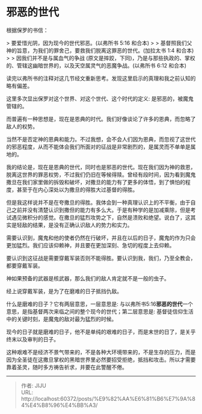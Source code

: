 # 邪恶的世代

根据保罗的书信：

&gt; 要爱惜光阴，因为现今的世代邪恶。(以弗所书 5:16 和合本)
&gt; 
&gt; 基督照我们父 神的旨意，为我们的罪舍己，要救我们脱离这罪恶的世代。(加拉太书 1:4 和合本)
&gt; 
&gt; 因我们并不是与属血气的争战 (原文是摔跤，下同)，乃是与那些执政的、掌权的、管辖这幽暗世界的，以及天空属灵气的恶魔争战。(以弗所书 6:12 和合本)

读完以弗所书的注释对这几节经文重新思考。发现这里启示的真理和我之前认知的略有偏差。

这里多次显出保罗对这个世界、对这个世代、这个时代的定义: 是邪恶的，被魔鬼管辖的。

而普遍有一种思想是，现在是恩典的时代。我们好像谈论了许多的恩典，而忽略了敌人的权势。

当然不是否定神的恩典和能力。不过我想，会不会人们因为恩典，而忽视了这世代的邪恶程度，从而不能体会我们所面对的征战是非常剧烈的，是属灵而不单单是属地的。

我的结论是，现在是恩典的世代，同时也是邪恶的世代。现在我们因为神的救恩，脱离这世界的罪恶权势，不过我们仍旧在等候得赎。曾经有段时间，因为看到魔鬼撒旦在我们家里做的拆毁和破坏，对撒旦的能力有了更多的体悟，到了惧怕的程度，甚至于在内心深处以为撒旦的得胜大过基督的得胜。

但是我这样说并不是在夸撒旦的得胜。我体会到一种真理认识上的不平衡，由于自己之前并没有清楚认识到撒但的能力有多么大。于是有种学的是加减乘除，但是考试遇见微积分的感觉。在撒旦的猛烈攻势之下，自然是溃败和绝望。说白了，这其实是轻敌的结果，是没有正确认识敌人的势力和实力。

需要认识到，魔鬼和他的使者仍然在行破坏，并且在以后的日子，魔鬼的作为只会更加猛烈。我们应该仰赖神，并且要在更加深刻、急切的程度上去仰赖。

要认识到这征战是需要穿戴军装否则不能得胜。要认识到我，我们，乃至全教会，都要穿戴军装。

神如果预备的武器是核武器，那么我们的敌人肯定就不是一般的虫子。

经上说穿戴军装，是为了在磨难的日子抵挡仇敌。

什么是磨难的日子？它有两层意思，一层意思是: 与以弗所书5:16**邪恶的世代**一个意思，是指基督两次来临之间的整个现今的世代；第二层意思是: 基督徒信仰生活中的关键时刻，是魔鬼的敌对最为猛烈的时候。

现今的日子就是磨难的日子，他不是单纯的艰难的日子，而是末世的日了，是关乎终末以及审判的日子。

这种艰难不是经济不景气带来的，不是各种大环境带来的，不是生存的压力，而是因为全圣徒在这撒旦掌权的黑暗世界里必然要招受拒绝，抵挡和攻击。所以才需要靠着圣灵，随时多方祷告祈求，并要在此警醒不倦。


---

> 作者: JIJU  
> URL: http://localhost:60372/posts/%E9%82%AA%E6%81%B6%E7%9A%84%E4%B8%96%E4%BB%A3/  

